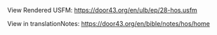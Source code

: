 View Rendered USFM: https://door43.org/en/ulb/ep/28-hos.usfm

View in translationNotes: https://door43.org/en/bible/notes/hos/home
